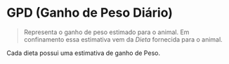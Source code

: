 # GPD (Ganho de Peso Diário)

> Representa o ganho de peso estimado para o animal. Em confinamento essa estimativa vem da *Dieta* fornecida para o animal. 

Cada dieta possui uma estimativa de ganho de Peso.
